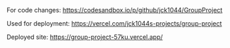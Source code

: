 For code changes: https://codesandbox.io/p/github/jck1044/GroupProject

Used for deployment: https://vercel.com/jck1044s-projects/group-project

Deployed site: https://group-project-57ku.vercel.app/
